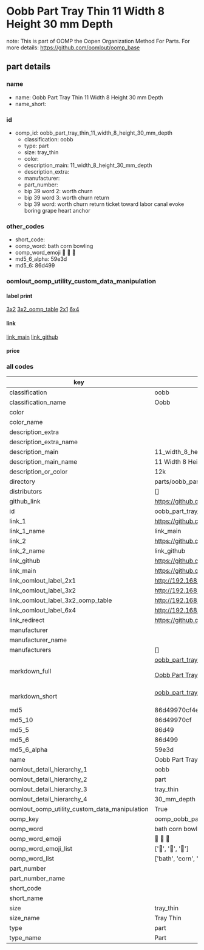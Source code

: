 # Oobb Part Tray Thin 11 Width 8 Height 30 mm Depth  

note: This is part of OOMP the Oopen Organization Method For Parts. For more details: https://github.com/oomlout/oomp_base

##  part details
  







### name
* name: Oobb Part Tray Thin 11 Width 8 Height 30 mm Depth
* name_short: 
### id
* oomp_id: oobb_part_tray_thin_11_width_8_height_30_mm_depth
  * classification: oobb
  * type: part
  * size: tray_thin
  * color: 
  * description_main: 11_width_8_height_30_mm_depth
  * description_extra: 
  * manufacturer: 
  * part_number: 
  * bip 39 word 2: worth churn
  * bip 39 word 3: worth churn return
  * bip 39 word: worth churn return ticket toward labor canal evoke boring grape heart anchor

### other_codes
* short_code: 
* oomp_word: bath corn bowling
* oomp_word_emoji :bath: :corn: :bowling:
* md5_6_alpha: 59e3d
* md5_6: 86d499






### oomlout_oomp_utility_custom_data_manipulation
#### label print
[3x2](http://192.168.1.245:1112/?label=oomp%2059e3d)
[3x2_oomp_table](http://192.168.1.108:1112/?label=oomp%2059e3d)
[2x1](http://192.168.1.242:1112/?label=oomp%2059e3d)
[6x4](http://192.168.1.55:1112/?label=oomp%2059e3d)    

#### link

[link_main](https://github.com/oomlout/oomlout_oomp_version_1_messy/tree/main/parts/oobb_part_tray_thin_11_width_8_height_30_mm_depth) [link_github](https://github.com/oomlout/oomlout_oomp_version_1_messy/tree/main/parts/oobb_part_tray_thin_11_width_8_height_30_mm_depth)                             

#### price







### all codes 
| key | value |  
| --- | --- |  
| classification | oobb |  
| classification_name | Oobb |  
| color |  |  
| color_name |  |  
| description_extra |  |  
| description_extra_name |  |  
| description_main | 11_width_8_height_30_mm_depth |  
| description_main_name | 11 Width 8 Height 30 mm Depth |  
| description_or_color | 12k |  
| directory | parts/oobb_part_tray_thin_11_width_8_height_30_mm_depth |  
| distributors | [] |  
| github_link | https://github.com/oomlout/oomlout_oomp_part_src/tree/main/parts/oobb_part_tray_thin_11_width_8_height_30_mm_depth |  
| id | oobb_part_tray_thin_11_width_8_height_30_mm_depth |  
| link_1 | https://github.com/oomlout/oomlout_oomp_version_1_messy/tree/main/parts/oobb_part_tray_thin_11_width_8_height_30_mm_depth |  
| link_1_name | link_main |  
| link_2 | https://github.com/oomlout/oomlout_oomp_version_1_messy/tree/main/parts/oobb_part_tray_thin_11_width_8_height_30_mm_depth |  
| link_2_name | link_github |  
| link_github | https://github.com/oomlout/oomlout_oomp_version_1_messy/tree/main/parts/oobb_part_tray_thin_11_width_8_height_30_mm_depth |  
| link_main | https://github.com/oomlout/oomlout_oomp_version_1_messy/tree/main/parts/oobb_part_tray_thin_11_width_8_height_30_mm_depth |  
| link_oomlout_label_2x1 | http://192.168.1.242:1112/?label=oomp%2059e3d |  
| link_oomlout_label_3x2 | http://192.168.1.245:1112/?label=oomp%2059e3d |  
| link_oomlout_label_3x2_oomp_table | http://192.168.1.108:1112/?label=oomp%2059e3d |  
| link_oomlout_label_6x4 | http://192.168.1.55:1112/?label=oomp%2059e3d |  
| link_redirect | https://github.com/oomlout/oomlout_oomp_version_1_messy/tree/main/parts/oobb_part_tray_thin_11_width_8_height_30_mm_depth |  
| manufacturer |  |  
| manufacturer_name |  |  
| manufacturers | [] |  
| markdown_full | [oobb_part_tray_thin_11_width_8_height_30_mm_depth](none)<br>[](none)<br>[Oobb Part Tray Thin 11 Width 8 Height 30 Mm Depth](none)<br><br> |  
| markdown_short | [oobb_part_tray_thin_11_width_8_height_30_mm_depth](none)<br><br> |  
| md5 | 86d49970cf4e0421f1730e1b704a37ef |  
| md5_10 | 86d49970cf |  
| md5_5 | 86d49 |  
| md5_6 | 86d499 |  
| md5_6_alpha | 59e3d |  
| name | Oobb Part Tray Thin 11 Width 8 Height 30 mm Depth |  
| oomlout_detail_hierarchy_1 | oobb |  
| oomlout_detail_hierarchy_2 | part |  
| oomlout_detail_hierarchy_3 | tray_thin |  
| oomlout_detail_hierarchy_4 | 30_mm_depth |  
| oomlout_oomp_utility_custom_data_manipulation | True |  
| oomp_key | oomp_oobb_part_tray_thin_11_width_8_height_30_mm_depth |  
| oomp_word | bath corn bowling |  
| oomp_word_emoji | :bath: :corn: :bowling: |  
| oomp_word_emoji_list | [':bath:', ':corn:', ':bowling:'] |  
| oomp_word_list | ['bath', 'corn', 'bowling'] |  
| part_number |  |  
| part_number_name |  |  
| short_code |  |  
| short_name |  |  
| size | tray_thin |  
| size_name | Tray Thin |  
| type | part |  
| type_name | Part |  
